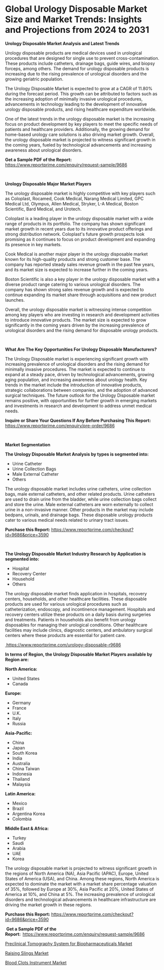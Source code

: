 <p><h1>Global Urology Disposable Market Size and Market Trends: Insights and Projections from 2024 to 2031</h1></p><p><strong>Urology Disposable Market Analysis and Latest Trends</strong></p>
<p><p>Urology disposable products are medical devices used in urological procedures that are designed for single use to prevent cross-contamination. These products include catheters, drainage bags, guide wires, and biopsy forceps, among others. The demand for urology disposable products is increasing due to the rising prevalence of urological disorders and the growing geriatric population.</p><p>The Urology Disposable Market is expected to grow at a CAGR of 11.80% during the forecast period. This growth can be attributed to factors such as the increasing adoption of minimally invasive urological procedures, advancements in technology leading to the development of innovative urology disposable products, and rising healthcare expenditure worldwide.</p><p>One of the latest trends in the urology disposable market is the increasing focus on product development by key players to meet the specific needs of patients and healthcare providers. Additionally, the growing demand for home-based urology care solutions is also driving market growth. Overall, the urology disposable market is projected to witness significant growth in the coming years, fueled by technological advancements and increasing awareness about urological disorders.</p></p>
<p><strong>Get a Sample PDF of the Report:&nbsp;</strong> <a href="https://www.reportprime.com/enquiry/request-sample/9686">https://www.reportprime.com/enquiry/request-sample/9686</a></p>
<p>&nbsp;</p>
<p><strong>Urology Disposable Major Market Players</strong></p>
<p><p>The urology disposable market is highly competitive with key players such as Coloplast, Rocamed, Cook Medical, Narang Medical Limited, GPC Medical Ltd, Olympus, Allen Medical, Stryker, L-A Medical, Boston Scientific, Bard Medical, and Urotech. </p><p>Coloplast is a leading player in the urology disposable market with a wide range of products in its portfolio. The company has shown significant market growth in recent years due to its innovative product offerings and strong distribution network. Coloplast's future growth prospects look promising as it continues to focus on product development and expanding its presence in key markets.</p><p>Cook Medical is another major player in the urology disposable market known for its high-quality products and strong customer base. The company has reported steady sales revenue growth in the past few years, and its market size is expected to increase further in the coming years.</p><p>Boston Scientific is also a key player in the urology disposable market with a diverse product range catering to various urological disorders. The company has shown strong sales revenue growth and is expected to continue expanding its market share through acquisitions and new product launches.</p><p>Overall, the urology disposable market is witnessing intense competition among key players who are investing in research and development activities to introduce innovative products. The market size is expected to grow significantly in the coming years driven by the increasing prevalence of urological disorders and the rising demand for disposable urology products.</p></p>
<p>&nbsp;</p>
<p><strong>What Are The Key Opportunities For Urology Disposable Manufacturers?</strong></p>
<p><p>The Urology Disposable market is experiencing significant growth with increasing prevalence of urological disorders and the rising demand for minimally invasive procedures. The market is expected to continue to expand at a steady pace, driven by technological advancements, growing aging population, and increasing awareness about urology health. Key trends in the market include the introduction of innovative products, strategic collaborations between companies, and the adoption of advanced surgical techniques. The future outlook for the Urology Disposable market remains positive, with opportunities for further growth in emerging markets and investments in research and development to address unmet medical needs.</p></p>
<p><strong>Inquire or Share Your Questions If Any Before Purchasing This Report:</strong> <a href="https://www.reportprime.com/enquiry/pre-order/9686">https://www.reportprime.com/enquiry/pre-order/9686</a></p>
<p>&nbsp;</p>
<p><strong>Market Segmentation</strong></p>
<p><strong>The Urology Disposable Market Analysis by types is segmented into:</strong></p>
<p><ul><li>Urine Catheter</li><li>Urine Collection Bags</li><li>Male External Catheter</li><li>Others</li></ul></p>
<p><p>The urology disposable market includes urine catheters, urine collection bags, male external catheters, and other related products. Urine catheters are used to drain urine from the bladder, while urine collection bags collect and store the urine. Male external catheters are worn externally to collect urine in a non-invasive manner. Other products in the market may include bedpans, urinals, and drainage bags. These disposable urology products cater to various medical needs related to urinary tract issues.</p></p>
<p><strong>Purchase this Report:&nbsp;</strong><a href="https://www.reportprime.com/checkout?id=9686&price=3590">https://www.reportprime.com/checkout?id=9686&price=3590</a></p>
<p>&nbsp;</p>
<p><strong>The Urology Disposable Market Industry Research by Application is segmented into:</strong></p>
<p><ul><li>Hospital</li><li>Recovery Center</li><li>Household</li><li>Others</li></ul></p>
<p><p>The urology disposable market finds application in hospitals, recovery centers, households, and other healthcare facilities. These disposable products are used for various urological procedures such as catheterization, endoscopy, and incontinence management. Hospitals and recovery centers utilize these products on a daily basis during surgeries and treatments. Patients in households also benefit from urology disposables for managing their urological conditions. Other healthcare facilities may include clinics, diagnostic centers, and ambulatory surgical centers where these products are essential for patient care.</p></p>
<p><a href="https://www.reportprime.com/urology-disposable-r9686">&nbsp;https://www.reportprime.com/urology-disposable-r9686</a></p>
<p><strong>In terms of Region, the Urology Disposable Market Players available by Region are:</strong></p>
<p>
    <p> <strong> North America: </strong>
        <ul>
            <li>United States</li>
            <li>Canada</li>
        </ul>
        </p> 
    <p> <strong> Europe: </strong>
        <ul>
            <li>Germany</li>
            <li>France</li>
            <li>U.K.</li>
            <li>Italy</li>
            <li>Russia</li>
        </ul>
        </p> 
    <p> <strong> Asia-Pacific: </strong>
        <ul>
            <li>China</li>
            <li>Japan</li>
            <li>South Korea</li>
            <li>India</li>
            <li>Australia</li>
            <li>China Taiwan</li>
            <li>Indonesia</li>
            <li>Thailand</li>
            <li>Malaysia</li>
        </ul>
        </p> 
    <p> <strong> Latin America: </strong>
        <ul>
            <li>Mexico</li>
            <li>Brazil</li>
            <li>Argentina Korea</li>
            <li>Colombia</li>
        </ul>
        </p> 
    <p> <strong> Middle East & Africa: </strong>
        <ul>
            <li>Turkey</li>
            <li>Saudi</li>
            <li>Arabia</li>
            <li>UAE</li>
            <li>Korea</li>
        </ul>
    </p>
    </p>
<p><p>The urology disposable market is projected to witness significant growth in the regions of North America (NA), Asia Pacific (APAC), Europe, United States of America (USA), and China. Among these regions, North America is expected to dominate the market with a market share percentage valuation of 35%, followed by Europe at 30%, Asia Pacific at 20%, United States of America at 10%, and China at 5%. The increasing prevalence of urological disorders and technological advancements in healthcare infrastructure are driving the market growth in these regions.</p></p>
<p><strong>Purchase this Report: </strong><a href="https://www.reportprime.com/checkout?id=9686&price=3590">https://www.reportprime.com/checkout?id=9686&price=3590</a></p>
<p>&nbsp;<strong>Get a Sample PDF of the Report:&nbsp;&nbsp;</strong><a href="https://www.reportprime.com/enquiry/request-sample/9686">https://www.reportprime.com/enquiry/request-sample/9686</a></p>
<p><strong></strong></p>
<p><p><a href="https://github.com/myacatherineblakecaczo9vcsw/Market-Research-Report-List-3/blob/main/preclinical-tomography-system-for-biopharmaceuticals-market.md">Preclinical Tomography System for Biopharmaceuticals Market</a></p><p><a href="https://github.com/LeilaniWyman2021/Market-Research-Report-List-2/blob/main/raising-slings-market.md">Raising Slings Market</a></p><p><a href="https://github.com/okotobwrhuteie/Market-Research-Report-List-3/blob/main/blood-clots-instrument-market.md">Blood Clots Instrument Market</a></p></p>